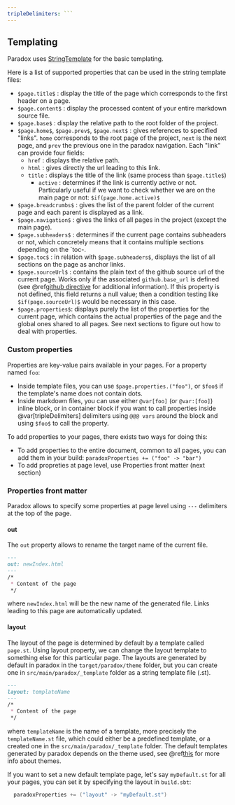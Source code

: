```yaml
---
tripleDelimiters: ```
---
```


  [st]: http://www.stringtemplate.org/

Templating
----------

Paradox uses [StringTemplate][st] for the basic templating.

Here is a list of supported properties that can be used in the string template files:

- `$page.title$` : display the title of the page which corresponds to the first header on a page.
- `$page.content$` : display the processed content of your entire markdown source file.
- `$page.base$` : display the relative path to the root folder of the project.
- `$page.home$`, `$page.prev$`, `$page.next$` : gives references to specified "links". `home` corresponds to the root page of the project, `next` is the next page, and `prev` the previous one in the paradox navigation. 
  Each "link" can provide four fields:
  - `href` : displays the relative path.
  - `html` : gives directly the url leading to this link.
  - `title` : displays the title of the link (same process than `$page.title$`)
  	- `active` : determines if the link is currently active or not. Particularly useful if we want to check whether we are on the main page or not: `$if(page.home.active)$`
- `$page.breadcrumbs$` : gives the list of the parent folder of the current page and each parent is displayed as a link.
- `$page.navigation$` : gives the links of all pages in the project (except the main page).
- `$page.subheaders$` : determines if the current page contains subheaders or not, which concretely means that it contains multiple sections depending on the `toc-.
- `$page.toc$` : in relation with `$page.subheaders$`, displays the list of all sections on the page as anchor links.
- `$page.sourceUrl$` : contains the plain text of the github source url of the current page. Works only if the associated `github.base_url` is defined (see @ref[github directive](linking.md#github-directive) for additional information). If this property is not defined, this field returns a null value; then a condition testing like `$if(page.sourceUrl)$` would be necessary in this case.
- `$page.properties$`: displays purely the list of the properties for the current page, which contains the actual properties of the page and the global ones shared to all pages. See next sections to figure out how to deal with properties.

### Custom properties

Properties are key-value pairs available in your pages. For a property named `foo`:

- Inside template files, you can use `$page.properties.("foo")`, or `$foo$` if the template's name does not contain dots.
- Inside markdown files, you can use either `@var[foo]` (or `@var:[foo]`) inline block, or in container block if you want to call properties inside @var[tripleDelimiters] delimiters using `@@@ vars` around the block and using `$foo$` to call the property.

To add properties to your pages, there exists two ways for doing this:

- To add properties to the entire document, common to all pages, you can add them in your build: `paradoxProperties += ("foo" -> "bar")`
- To add propreties at page level, use Properties front matter (next section)

### Properties front matter

Paradox allows to specify some properties at page level using `---` delimiters at the top of the page.

#### out

The `out` property allows to rename the target name of the current file.

```markdown
---
out: newIndex.html
---
/*
 * Content of the page
 */
```

where `newIndex.html` will be the new name of the generated file. Links leading to this page are automatically updated.

#### layout

The layout of the page is determined by default by a template called `page.st`. Using layout property, we can change the layout template to something else for this particular page. The layouts are generated by default in paradox in the `target/paradox/theme` folder, but you can create one in `src/main/paradox/_template` folder as a string template file (.st).

```markdown
---
layout: templateName
---
/*
 * Content of the page
 */
```

where `templateName` is the name of a template, more precisely the `templateName.st` file, which could either be a predefined template, or a created one in the `src/main/paradox/_template` folder. The default templates generated by paradox depends on the theme used, see @ref[this](theming.md) for more info about themes.

If you want to set a new default template page, let's say `myDefault.st` for all your pages, you can set it by specifying the layout in `build.sbt`:

```scala
  paradoxProperties += ("layout" -> "myDefault.st")
```
